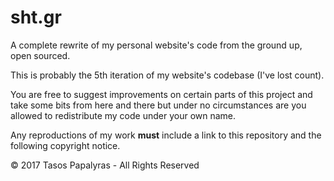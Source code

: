 # sht.gr
A complete rewrite of my personal website's code from the ground up, open sourced.

This is probably the 5th iteration of my website's codebase (I've lost count).

You are free to suggest improvements on certain parts of this project and take some bits from here and there but under no circumstances are you allowed to redistribute my code under your own name.

Any reproductions of my work **must** include a link to this repository and the following copyright notice.

© 2017 Tasos Papalyras - All Rights Reserved
